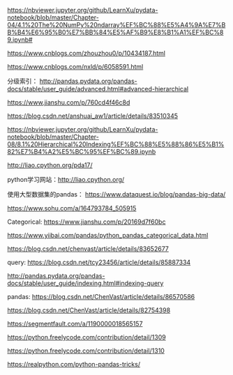https://nbviewer.jupyter.org/github/LearnXu/pydata-notebook/blob/master/Chapter-04/4.1%20The%20NumPy%20ndarray%EF%BC%88%E5%A4%9A%E7%BB%B4%E6%95%B0%E7%BB%84%E5%AF%B9%E8%B1%A1%EF%BC%89.ipynb#

https://www.cnblogs.com/zhouzhou0/p/10434187.html

https://www.cnblogs.com/nxld/p/6058591.html

分级索引：
http://pandas.pydata.org/pandas-docs/stable/user_guide/advanced.html#advanced-hierarchical

https://www.jianshu.com/p/760cd4f46c8d

https://blog.csdn.net/anshuai_aw1/article/details/83510345

https://nbviewer.jupyter.org/github/LearnXu/pydata-notebook/blob/master/Chapter-08/8.1%20Hierarchical%20Indexing%EF%BC%88%E5%88%86%E5%B1%82%E7%B4%A2%E5%BC%95%EF%BC%89.ipynb

http://liao.cpython.org/pda17/



python学习网站：http://liao.cpython.org/



使用大型数据集的pandas：
https://www.dataquest.io/blog/pandas-big-data/

https://www.sohu.com/a/164793784_505915



Categorical:
https://www.jianshu.com/p/20169d7f60bc

https://www.yiibai.com/pandas/python_pandas_categorical_data.html

https://blog.csdn.net/chenvast/article/details/83652677


query:
https://blog.csdn.net/tcy23456/article/details/85887334

http://pandas.pydata.org/pandas-docs/stable/user_guide/indexing.html#indexing-query

pandas:
https://blog.csdn.net/ChenVast/article/details/86570586

https://blog.csdn.net/ChenVast/article/details/82754398

https://segmentfault.com/a/1190000018565157

https://python.freelycode.com/contribution/detail/1309

https://python.freelycode.com/contribution/detail/1310

https://realpython.com/python-pandas-tricks/